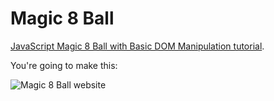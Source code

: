 # Magic 8 Ball

[JavaScript Magic 8 Ball with Basic DOM Manipulation tutorial](https://medium.com/@kellylougheed/javascript-magic-8-ball-with-basic-dom-manipulation-1636b83c3c26).


You're going to make this:

![Magic 8 Ball website](https://github.com/oa495/curriculum/blob/master/sample-projects/5-javascript-part-two/1_z_UiOng94Wis3ClFjc8jhA.png)

